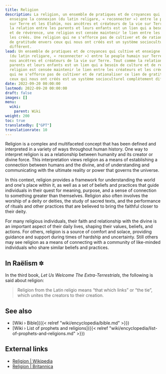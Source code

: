 ```yaml
---
title: Religion
description: La religion, un ensemble de pratiques et de croyances qui cultive et
  enseigne la connexion (du latin religare, « reconnecter ») entre le peuple humain
  sur Terre et les Elohim, nos ancêtres et créateurs de la vie sur Terre. Tout comme
  la relation entre les parents et leurs enfants est un lien qui a besoin de culture
  et de révérence, une religion est censée maintenir le lien entre les créateurs et
  les créés. Une religion qui ne s'efforce pas de cultiver et de rationaliser ce lien
  de gratitude envers ceux qui nous ont créés est un système socioculturel complètement
  différent.
lead: Un ensemble de pratiques et de croyances qui cultive et enseigne la connexion
  (du latin religare, « reconnecter ») entre le peuple humain sur Terre et les Elohim,
  nos ancêtres et créateurs de la vie sur Terre. Tout comme la relation entre les
  parents et leurs enfants est un lien qui a besoin de culture et de révérence, une
  religion est censée maintenir le lien entre les créateurs et les créés. Une religion
  qui ne s'efforce pas de cultiver et de rationaliser ce lien de gratitude envers
  ceux qui nous ont créés est un système socioculturel complètement différent.
date: 2022-09-20 00:00:00
lastmod: 2022-09-20 00:00:00
draft: false
images: []
menu:
  wiki:
    parent: Wiki
weight: 200
toc: true
translatedby: ["GPT"]
translationrate: 10
---
```


Religion is a complex and multifaceted concept that has been defined and interpreted in a variety of ways throughout human history. One way to interpret religion is as a relationship between humanity and its creator or divine force. This interpretation views religion as a means of establishing a connection between humans and the divine, and of understanding and communicating with the ultimate reality or power that governs the universe.

In this context, religion provides a framework for understanding the world and one's place within it, as well as a set of beliefs and practices that guide individuals in their quest for meaning, purpose, and a sense of connection to something greater than themselves. Religion also often involves the worship of a deity or deities, the study of sacred texts, and the performance of rituals and other practices that are believed to bring the faithful closer to their deity.

For many religious individuals, their faith and relationship with the divine is an important aspect of their daily lives, shaping their values, beliefs, and actions. For others, religion is a source of comfort and solace, providing guidance and support during times of hardship and uncertainty. Still others may see religion as a means of connecting with a community of like-minded individuals who share similar beliefs and practices.

## In Raëlism 🔯

In the third book, _Let Us Welcome The Extra-Terrestrials_, the following is said about religion:

> Religion from the Latin religio means “that which links” or “the tie”, which unites the creators to their creation.

## See also

- [Wiki › Bible]({{< relref "wiki/encyclopedia/bible.md" >}})
- [Wiki › List of prophets and religions]({{< relref "wiki/encyclopedia/list-of-prophets-and-religions.md" >}})

## External links

- [Religion | Wikipedia](https://en.wikipedia.org/wiki/Religion)
- [Religion | Britannica](https://www.britannica.com/topic/religion)
